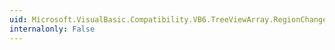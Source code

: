 ```yaml
---
uid: Microsoft.VisualBasic.Compatibility.VB6.TreeViewArray.RegionChanged
internalonly: False
---
```

